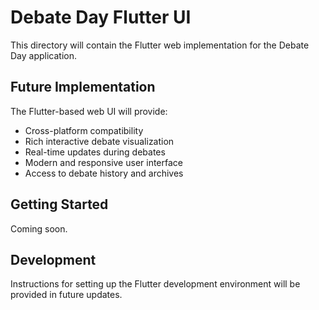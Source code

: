 # Debate Day Flutter UI

This directory will contain the Flutter web implementation for the Debate Day application.

## Future Implementation

The Flutter-based web UI will provide:

- Cross-platform compatibility
- Rich interactive debate visualization
- Real-time updates during debates
- Modern and responsive user interface
- Access to debate history and archives

## Getting Started

Coming soon.

## Development

Instructions for setting up the Flutter development environment will be provided in future updates. 